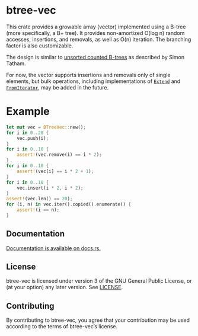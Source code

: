 btree-vec
=========

This crate provides a growable array (vector) implemented using a B-tree
(more specifically, a B+ tree). It provides non-amortized O(log n) random
accesses, insertions, and removals, as well as O(n) iteration. The
branching factor is also customizable.

The design is similar to [unsorted counted B-trees][cb] as described by
Simon Tatham.

[cb]: https://www.chiark.greenend.org.uk/~sgtatham/algorithms/cbtree.html

For now, the vector supports insertions and removals only of single
elements, but bulk operations, including implementations of [`Extend`]
and [`FromIterator`], may be added in the future.

# Example

```rust
let mut vec = BTreeVec::new();
for i in 0..20 {
    vec.push(i);
}
for i in 0..10 {
    assert!(vec.remove(i) == i * 2);
}
for i in 0..10 {
    assert!(vec[i] == i * 2 + 1);
}
for i in 0..10 {
    vec.insert(i * 2, i * 2);
}
assert!(vec.len() == 20);
for (i, n) in vec.iter().copied().enumerate() {
    assert!(i == n);
}
```

[`Extend`]: https://doc.rust-lang.org/std/iter/trait.Extend.html
[`FromIterator`]: https://doc.rust-lang.org/std/iter/trait.FromIterator.html

Documentation
-------------

[Documentation is available on docs.rs.](https://docs.rs/btree-vec)

License
-------

btree-vec is licensed under version 3 of the GNU General Public License,
or (at your option) any later version. See [LICENSE](LICENSE).

Contributing
------------

By contributing to btree-vec, you agree that your contribution may be used
according to the terms of btree-vec’s license.
